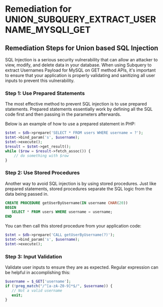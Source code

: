 # Remediation for UNION_SUBQUERY_EXTRACT_USERNAME_MYSQLI_GET

## Remediation Steps for Union based SQL Injection

SQL Injection is a serious security vulnerability that can allow an attacker to view, modify, and delete data in your database. When using Subquery to extract Usernames Payload for MySQL on GET method APIs, it's important to ensure that your application is properly validating and sanitizing all user inputs to prevent this vulnerability.

### Step 1: Use Prepared Statements

The most effective method to prevent SQL injection is to use prepared statements. Prepared statements essentially work by defining all the SQL code first and then passing in the parameters afterwards.

Below is an example of how to use a prepared statement in PHP:

```php
$stmt = $db->prepare('SELECT * FROM users WHERE username = ?');
$stmt->bind_param('s', $username);
$stmt->execute();
$result = $stmt->get_result();
while ($row = $result->fetch_assoc()) {
    // do something with $row
}
```

### Step 2: Use Stored Procedures

Another way to avoid SQL injection is by using stored procedures. Just like prepared statements, stored procedures separate the SQL logic from the data being passed in.

```sql
CREATE PROCEDURE getUserByUsername(IN username CHAR(20))
BEGIN
   SELECT * FROM users WHERE username = username;
END
```

You can then call this stored procedure from your application code:

```php
$stmt = $db->prepare('CALL getUserByUsername(?)');
$stmt->bind_param('s', $username);
$stmt->execute();
```

### Step 3: Input Validation

Validate user inputs to ensure they are as expected. Regular expression can be helpful in accomplishing this:

```php
$username = $_GET['username'];
if (!preg_match("/^[a-zA-Z0-9]*$/", $username)) {
   // Not a valid username
   exit;
}
```